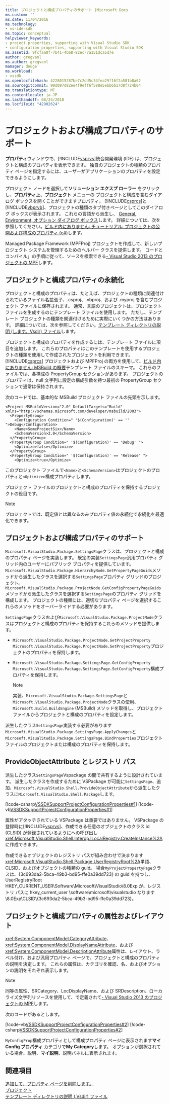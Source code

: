 ```yaml
---
title: プロジェクトと構成プロパティのサポート |Microsoft Docs
ms.custom: ''
ms.date: 11/04/2016
ms.technology:
- vs-ide-sdk
ms.topic: conceptual
helpviewer_keywords:
- project properties, supporting with Visual Studio SDK
- configuration properties, supporting with Visual Studio SDK
ms.assetid: 9fcfaa0f-7b41-4b68-82ec-7a151dca5d7e
author: gregvanl
ms.author: gregvanl
manager: douge
ms.workload:
- vssdk
ms.openlocfilehash: 4228015287be7c2dd5c34fea29f16f2a581b8a62
ms.sourcegitcommit: 99d097d82ee4f9eff6f588e5ebb6b17d8f724b04
ms.translationtype: MT
ms.contentlocale: ja-JP
ms.lasthandoff: 08/24/2018
ms.locfileid: "42902624"
---
```

# <a name="support-for-project-and-configuration-properties"></a>プロジェクトおよび構成プロパティのサポート
**プロパティ**ウィンドウで、[!INCLUDE[vsprvs](../../code-quality/includes/vsprvs_md.md)]統合開発環境 (IDE) は、プロジェクトと構成のプロパティを表示できます。 独自のプロジェクトの種類のプロパティ ページを指定するには、ユーザーがアプリケーションのプロパティを設定できるようにします。  
  
 プロジェクト ノードを選択して**ソリューション エクスプ ローラー**  をクリックし、**プロパティ**上、**プロジェクト** メニューの プロジェクトと構成を含むダイアログ ボックスを開くことができますプロパティ。 [!INCLUDE[csprcs](../../data-tools/includes/csprcs_md.md)]と[!INCLUDE[vbprvb](../../code-quality/includes/vbprvb_md.md)]、プロジェクトの種類のタブ付きページとしてこのダイアログ ボックスが表示されます。 これらの言語から派生し、 [General, Environment, オプション ダイアログ ボックス](../../ide/reference/general-environment-options-dialog-box.md)します。 詳細については、次を参照してください。[ビルド内にありません: チュートリアル: プロジェクトの公開および構成のプロパティ (c#)](http://msdn.microsoft.com/en-us/d850d63b-25e2-4505-9f3d-eb038d7c1d0e)します。  
  
 Managed Package Framework (MPFProj) プロジェクトを作成して、新しいプロジェクト システムを管理するためのヘルパー クラスを提供します。 コードとコンパイル」の手順に従って、ソースを検索できる[- Visual Studio 2013 のプロジェクトの MPF](https://github.com/tunnelvisionlabs/MPFProj10)します。  
  
## <a name="persistence-of-project-and-configuration-properties"></a>プロジェクトと構成プロパティの永続化  
 プロジェクトと構成のプロパティは、たとえば、プロジェクトの種類に関連付けられているファイル名拡張子、.csproj、.vbproj、および .myproj を含むプロジェクト ファイルに保存されます。 通常、言語のプロジェクトは、プロジェクト ファイルを生成するのにテンプレート ファイルを使用します。 ただし、テンプレート プロジェクトの種類を関連付けるために実際にいくつかの方法はあります。 詳細については、次を参照してください。[テンプレート ディレクトリの説明 (します。Vsdir) ファイル](../../extensibility/internals/template-directory-description-dot-vsdir-files.md)します。  
  
 プロジェクトと構成のプロパティを作成するには、テンプレート ファイルに項目を追加します。 これらのプロパティはこのテンプレートを使用するプロジェクトの種類を使用して作成されたプロジェクトを利用できます。 [!INCLUDE[csprcs](../../data-tools/includes/csprcs_md.md)] プロジェクトおよび MPFProj の両方を使用して、[ビルド内にありません: MSBuild の概要](http://msdn.microsoft.com/en-us/b588fd73-a45b-4706-908f-cc131bccfbde)テンプレート ファイルのスキーマ。 これらのファイルでは、各構成の PropertyGroup セクションがあります。 プロジェクトのプロパティは、null 文字列に設定の構成引数を持つ最初の PropertyGroup セクションで通常は保持されます。  
  
 次のコードでは、基本的な MSBuild プロジェクト ファイルの先頭を示します。  
  
```  
<Project MSBuildVersion="2.0" DefaultTargets="Build" xmlns="http://schemas.microsoft.com/developer/msbuild/2003">  
  <PropertyGroup>  
    <Configuration Condition=" '$(Configuration)' == '' ">Debug</Configuration>  
    <Name>SomeProjectSix</Name>  
    <SchemaVersion>2.0</SchemaVersion>  
  </PropertyGroup>  
  <PropertyGroup Condition=" '$(Configuration)' == 'Debug' ">  
    <Optimize>false</Optimize>  
  </PropertyGroup>  
  <PropertyGroup Condition=" '$(Configuration)' == 'Release' ">  
    <Optimize>true</Optimize>  
```  
  
 このプロジェクト ファイルで`<Name>`と`<SchemaVersion>`はプロジェクトのプロパティと`<Optimize>`構成プロパティします。  
  
 プロジェクト ファイルのプロジェクトと構成のプロパティを保持するプロジェクトの役目です。  
  
> [!NOTE]
>  プロジェクトでは、既定値とは異なるのみプロパティ値の永続化で永続化を最適化できます。  
  
## <a name="support-for-project-and-configuration-properties"></a>プロジェクトおよび構成プロパティのサポート  
 `Microsoft.VisualStudio.Package.SettingsPage`クラスは、プロジェクトと構成のプロパティ ページを実装します。 既定の実装`SettingsPage`汎用プロパティ グリッド内のユーザーにパブリック プロパティを提供しています。 `Microsoft.VisualStudio.Package.HierarchyNode.GetPropertyPageGuids`メソッドから派生したクラスを選択する`SettingsPage`プロパティ グリッドのプロジェクト。 `Microsoft.VisualStudio.Package.ProjectNode.GetConfigPropertyPageGuids`メソッドから派生したクラスを選択する`SettingsPage`のプロパティ グリッドを構成します。 プロジェクトの種類には、適切なプロパティ ページを選択するこれらのメソッドをオーバーライドする必要があります。  
  
 `SettingsPage`クラスおよび`Microsoft.VisualStudio.Package.ProjectNode`クラスはプロジェクトと構成のプロパティを保持するこれらのメソッドを提供します。  
  
-   `Microsoft.VisualStudio.Package.ProjectNode.GetProjectProperty` `Microsoft.VisualStudio.Package.ProjectNode.SetProjectProperty`プロジェクトのプロパティを保持します。  
  
-   `Microsoft.VisualStudio.Package.SettingsPage.GetConfigProperty` `Microsoft.VisualStudio.Package.SettingsPage.SetConfigProperty`構成プロパティを保持します。  
  
    > [!NOTE]
    >  実装、`Microsoft.VisualStudio.Package.SettingsPage`と`Microsoft.VisualStudio.Package.ProjectNode`クラスの使用、 `Microsoft.Build.BuildEngine` (MSBuild) メソッドを取得し、プロジェクト ファイルからプロジェクトと構成のプロパティを設定します。  
  
 派生したクラス`SettingsPage`実装する必要があります`Microsoft.VisualStudio.Package.SettingsPage.ApplyChanges`と`Microsoft.VisualStudio.Package.SettingsPage.BindProperties`プロジェクト ファイルのプロジェクトまたは構成のプロパティを保持します。  
  
## <a name="provideobjectattribute-and-registry-path"></a>ProvideObjectAttribute とレジストリ パス  
 派生したクラス`SettingsPage`Vspackage の間で共有するように設計されています。 派生したクラスを作成するために VSPackage が可能に`SettingsPage`、追加、`Microsoft.VisualStudio.Shell.ProvideObjectAttribute`から派生したクラスに`Microsoft.VisualStudio.Shell.Package`します。  
  
 [!code-csharp[VSSDKSupportProjectConfigurationProperties#1](../../extensibility/internals/codesnippet/CSharp/support-for-project-and-configuration-properties_1.cs)]
 [!code-vb[VSSDKSupportProjectConfigurationProperties#1](../../extensibility/internals/codesnippet/VisualBasic/support-for-project-and-configuration-properties_1.vb)]  
  
 属性がアタッチされている VSPackage は重要ではありません。 VSPackage の登録時に[!INCLUDE[vsprvs](../../code-quality/includes/vsprvs_md.md)]、作成できる任意のオブジェクトのクラス id (CLSID) が登録されているようにへの呼び出し<xref:Microsoft.VisualStudio.Shell.Interop.ILocalRegistry.CreateInstance%2A>に作成できます。  
  
 作成できるオブジェクトのレジストリ パスが組み合わせで決まります<xref:Microsoft.VisualStudio.Shell.Package.UserRegistryRoot%2A>単語、CLSID、およびオブジェクトの種類の guid。 場合`MyProjectPropertyPage`クラスは、{3c693da2-5bca-49b3-bd95-ffe0a39dd723} の guid を持つし、UserRegistryRoot HKEY_CURRENT_USER\Software\Microsoft\VisualStudio\8.0Exp が、レジストリ パスに hkey_current_user \software\microsoft\visualstudio なります\8.0Exp\CLSID\\{3c693da2-5bca-49b3-bd95-ffe0a39dd723}。  
  
## <a name="project-and-configuration-property-attributes-and-layout"></a>プロジェクトと構成プロパティの属性およびレイアウト  
 <xref:System.ComponentModel.CategoryAttribute>、 <xref:System.ComponentModel.DisplayNameAttribute>、および<xref:System.ComponentModel.DescriptionAttribute>属性は、レイアウト、ラベル付け、および汎用プロパティ ページで、プロジェクトと構成のプロパティの説明を決定します。 これらの属性は、カテゴリを確認、名、およびオプションの説明をそれぞれ表示します。  
  
> [!NOTE]
>  同等の属性、SRCategory、LocDisplayName、および SRDescription、ローカライズ文字列リソースを使用して、で定義されて[- Visual Studio 2013 のプロジェクトの MPF](https://github.com/tunnelvisionlabs/MPFProj10)します。  
  
 次のコードがあるとします。  
  
 [!code-vb[VSSDKSupportProjectConfigurationProperties#2](../../extensibility/internals/codesnippet/VisualBasic/support-for-project-and-configuration-properties_2.vb)]
 [!code-csharp[VSSDKSupportProjectConfigurationProperties#2](../../extensibility/internals/codesnippet/CSharp/support-for-project-and-configuration-properties_2.cs)]  
  
 `MyConfigProp`構成プロパティとして構成プロパティ ページに表示されます**マイ Config プロパティ** カテゴリで**My Category**します。 オプションが選択されている場合、説明、**マイ説明**、説明パネルに表示されます。  
  
## <a name="see-also"></a>関連項目  
 [追加して、プロパティ ページを削除します。](../../extensibility/adding-and-removing-property-pages.md)   
 [プロジェクト](../../extensibility/internals/projects.md)   
 [テンプレート ディレクトリの説明 (.Vsdir) ファイル](../../extensibility/internals/template-directory-description-dot-vsdir-files.md)
